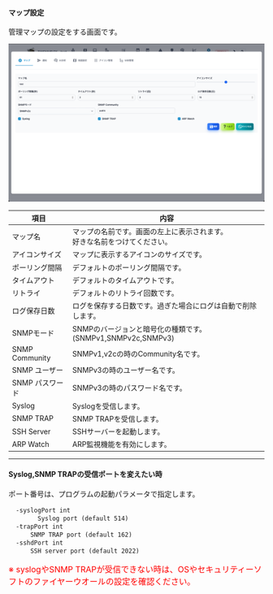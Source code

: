 #### マップ設定
<div class="text-xl">
管理マップの設定をする画面です。
</div>

![マップ設定](../../help/ja/2023-11-29_04-48-42.png)

>>>

<div class="text-xl">

|項目|内容|
|----|----|
|マップ名|マップの名前です。画面の左上に表示されます。<br>好きな名前をつけてください。|
|アイコンサイズ|マップに表示するアイコンのサイズです。|
|ポーリング間隔|デフォルトのポーリング間隔です。|
|タイムアウト|デフォルトのタイムアウトです。|
|リトライ|デフォルトのリトライ回数です。|
|ログ保存日数|ログを保存する日数です。過ぎた場合にログは自動で削除します。|
|SNMPモード|SNMPのバージョンと暗号化の種類です。(SNMPv1,SNMPv2c,SNMPv3)|
|SNMP Community|SNMPv1,v2cの時のCommunity名です。|
|SNMP ユーザー|SNMPv3の時のユーザー名です。|
|SNMP パスワード|SNMPv3の時のパスワード名です。|
|Syslog|Syslogを受信します。|
|SNMP TRAP|SNMP TRAPを受信します。|
|SSH Server|SSHサーバーを起動します。|
|ARP Watch|ARP監視機能を有効にします。|

</div>

---
#### Syslog,SNMP TRAPの受信ポートを変えたい時

<div class="text-xl">

ポート番号は、プログラムの起動パラメータで指定します。

</div>

```
  -syslogPort int
    	Syslog port (default 514)
  -trapPort int
      SNMP TRAP port (default 162)
  -sshdPort int
      SSH server port (default 2022)
```

<p style="color:red;font-size: 16px;">
  ※ syslogやSNMP TRAPが受信できない時は、OSやセキュリティーソフトのファイヤーウオールの設定を確認ください。
</p>
